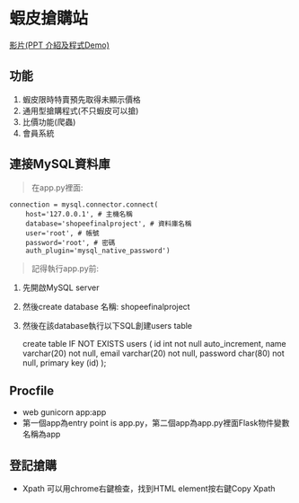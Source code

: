 # 蝦皮搶購站

[影片(PPT 介紹及程式Demo)](https://youtu.be/xbPyQ8AdZyQ)

## 功能

 1. 蝦皮限時特賣預先取得未顯示價格
 2. 通用型搶購程式(不只蝦皮可以搶)
 3. 比價功能(爬蟲)
 4. 會員系統

## 連接MySQL資料庫

> 在app.py裡面:
> 
    connection = mysql.connector.connect(
	    host='127.0.0.1', # 主機名稱
	    database='shopeefinalproject', # 資料庫名稱
	    user='root', # 帳號
	    password='root', # 密碼
	    auth_plugin='mysql_native_password')
> 記得執行app.py前:
> 

 1. 先開啟MySQL server
 2. 然後create database 名稱: shopeefinalproject
 3. 然後在該database執行以下SQL創建users table
 

    create  table  IF  NOT  EXISTS users (
        id int  not  null auto_increment,
        name  varchar(20) not  null,
        email varchar(20) not  null,
        password  char(80) not  null,
        primary  key (id)
    );
        
## Procfile

* web gunicorn app:app
* 第一個app為entry point is app.py，第二個app為app.py裡面Flask物件變數名稱為app

## 登記搶購

 - Xpath 可以用chrome右鍵檢查，找到HTML element按右鍵Copy Xpath